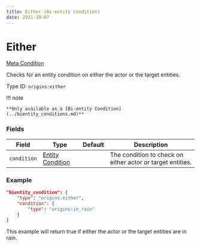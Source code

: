 ```yaml
---
title: Either (Bi-entity Condition)
date: 2021-10-07
---
```

# Either

[Meta Condition](../meta_conditions.md)

Checks for an entity condition on either the actor or the target entities.

Type ID: `origins:either`

!!! note

	**Only available as a [Bi-entity Condition](../bientity_conditions.md)**

### Fields

Field | Type | Default | Description
------|------|---------|-------------
`condition` | [Entity Condition](../entity_conditions.md) | | The condition to check on either actor or target entities.

### Example
```json
"bientity_condition": {
    "type": "origins:either",
    "condition": {
        "type": "origins:in_rain"
    }
}
```
This example will return true if either the actor or the target entities are in rain.